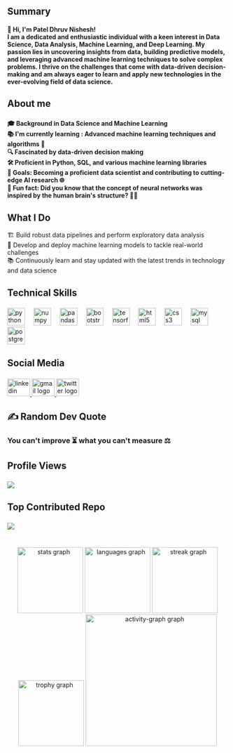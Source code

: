 <h2 align="left">Summary</h2>

<h4 align="left">👋 Hi, I'm Patel Dhruv Nishesh! <br> I am a dedicated and enthusiastic individual with a keen interest in Data Science, Data Analysis, Machine Learning, and Deep Learning. My passion lies in uncovering insights from data, building predictive models, and leveraging advanced machine learning techniques to solve complex problems. I thrive on the challenges that come with data-driven decision-making and am always eager to learn and apply new technologies in the ever-evolving field of data science.</h4>

###

<h2 align="left">About me</h2>

###

<h4 align="left">🎓 Background in Data Science and Machine Learning <br>📚 I'm currently learning : Advanced machine learning techniques and algorithms 🧠 <br>🔍 Fascinated by data-driven decision making <br>🛠️ Proficient in Python, SQL, and various machine learning libraries <br> 🎯 Goals: Becoming a proficient data scientist and contributing to cutting-edge AI research 🌐<br>🎲 Fun fact: Did you know that the concept of neural networks was inspired by the human brain's structure? 🧠✨</h4>

###

<h2 align="left"> What I Do </h2>
🏗️ Build robust data pipelines and perform exploratory data analysis <br>
🤖 Develop and deploy machine learning models to tackle real-world challenges <br>
📚 Continuously learn and stay updated with the latest trends in technology and data science

###

<h2 align="left">Technical Skills</h2>

###

<div align="left">
  <img src="https://cdn.jsdelivr.net/gh/devicons/devicon/icons/python/python-original.svg" height="40" alt="python logo"  />
  <img width="12" />
  <img src="https://cdn.jsdelivr.net/gh/devicons/devicon/icons/numpy/numpy-original.svg" height="40" alt="numpy logo"  />
  <img width="12" />
  <img src="https://cdn.jsdelivr.net/gh/devicons/devicon/icons/pandas/pandas-original.svg" height="40" alt="pandas logo"  />
  <img width="12" />
  <img src="https://skillicons.dev/icons?i=bootstrap" height="40" alt="bootstrap logo"  />
  <img width="12" />
  <img src="https://cdn.jsdelivr.net/gh/devicons/devicon/icons/tensorflow/tensorflow-original.svg" height="40" alt="tensorflow logo"  />
  <img width="12" />
  <img src="https://cdn.jsdelivr.net/gh/devicons/devicon/icons/html5/html5-original.svg" height="40" alt="html5 logo"  />
  <img width="12" />
  <img src="https://cdn.jsdelivr.net/gh/devicons/devicon/icons/css3/css3-original.svg" height="40" alt="css3 logo"  />
  <img width="12" />
  <img src="https://cdn.jsdelivr.net/gh/devicons/devicon/icons/mysql/mysql-original.svg" height="40" alt="mysql logo"  />
  <img width="12" />
  <img src="https://cdn.jsdelivr.net/gh/devicons/devicon/icons/postgresql/postgresql-original.svg" height="40" alt="postgresql logo"  />
</div>

###

<h2 align="left">Social Media</h2>

###

<div align="left">
  <a href="https://www.linkedin.com/in/dhruv-patel-9a4755252/" target="_blank">
    <img src="https://raw.githubusercontent.com/maurodesouza/profile-readme-generator/master/src/assets/icons/social/linkedin/default.svg" width="52" height="40" alt="linkedin logo"  />
  </a>
  <a href="dhruvpatel3114@gmail.com" target="_blank">
    <img src="https://raw.githubusercontent.com/maurodesouza/profile-readme-generator/master/src/assets/icons/social/gmail/default.svg" width="52" height="40" alt="gmail logo"  />
  </a>
  <a href=" https://x.com/dhruvv14?t=oWqCecRWSu-qcZ5WoQL0pQ&s=08" target="_blank">
    <img src="https://raw.githubusercontent.com/maurodesouza/profile-readme-generator/master/src/assets/icons/social/twitter/default.svg" width="52" height="40" alt="twitter logo"  />
  </a>
</div>

###

<h2 align="left">✍️ Random Dev Quote </h2>
<h3 align="left"> You can't improve ⏳ what you can't measure ⚖ </h3>

###

<h2 align="left">Profile Views</h2>

###

<div align="left">
  <img src="https://profile-counter.glitch.me/DhruvPatel1409/count.svg?"  />
</div>

###

<h2  align="left"> Top Contributed Repo </h2>

###

![](https://github-contributor-stats.vercel.app/api?username=DhruvPatel1409&limit=5&theme=dark&combine_all_yearly_contributions=true)

###

<br clear="both">

<div align="center">
  <img src="https://github-readme-stats.vercel.app/api?username=DhruvPatel1409&hide_title=false&hide_rank=false&show_icons=true&include_all_commits=true&count_private=true&disable_animations=false&theme=dracula&locale=en&hide_border=false&order=1" height="150" alt="stats graph"  />
  <img src="https://github-readme-stats.vercel.app/api/top-langs?username=DhruvPatel1409&locale=en&hide_title=false&layout=compact&card_width=320&langs_count=5&theme=dracula&hide_border=false&order=2" height="150" alt="languages graph"  />
  <img src="https://streak-stats.demolab.com?user=DhruvPatel1409&locale=en&mode=daily&theme=dark&hide_border=false&border_radius=6&order=3" height="150" alt="streak graph"  />
  <img src="https://github-profile-trophy.vercel.app?username=DhruvPatel1409&theme=dracula&column=-1&row=1&margin-w=8&margin-h=8&no-bg=false&no-frame=false&order=4" height="150" alt="trophy graph"  />
  <img src="https://github-readme-activity-graph.vercel.app/graph?username=DhruvPatel1409&radius=16&theme=react&area=true&order=5" height="300" alt="activity-graph graph"  />
</div>


###
